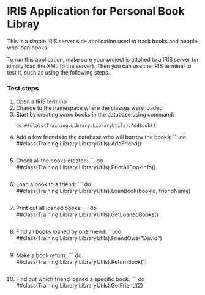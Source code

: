 # IRIS Application for Personal Book Libray

This is a simple IRIS server side application used to track books and people who loan books.

To run this application, make sure your project is attahed to a IRIS server (or simply load the XML to the server). Then you can use the IRIS terminal to test it, such as using the following steps.

### Test steps
1. Open a IRIS terminal
2. Change to the namespace where the classes were loaded
3. Start by creating some books in the database using command: 
    ```
    do ##class(Training.Library.LibraryUtils).AddBook()
    ```
4. Add a few friends to the database who will borrow the books: ```
    do ##class(Training.Library.LibraryUtils).AddFriend()
   ```
5. Check all the books created: ```
    do ##class(Training.Library.LibraryUtils).PrintAllBookInfo()
    ```
6. Loan a book to a friend: ```
    do ##class(Training.Library.LibraryUtils).LoanBook(bookId, friendName)
    ```
7. Print out all loaned books: ```
    do ##class(Training.Library.LibraryUtils).GetLoanedBooks()
    ```
8. Find all books loaned by one friend: ```
    do ##class(Training.Library.LibraryUtils).FriendOwe("David")
    ```
9. Make a book return: ```
    do ##class(Training.Library.LibraryUtils).ReturnBook(1)
    ```
10. Find out which friend loaned a specific book: ```
     do ##class(Training.Library.LibraryUtils).GetFriend(2)
    ```



